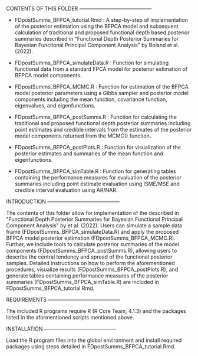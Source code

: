 CONTENTS OF THIS FOLDER ——————————————
* FDpostSumms_BFPCA_tutorial.Rmd : A step-by-step of implementation of the posterior estimation using the BFPCA model and subsequent calculation of traditional and proposed functional depth based posterior summaries described in "Functional Depth Posterior Summaries for Bayesian Functional Principal Component Analysis" by Boland et al. (2022).

* FDpostSumms_BFPCA_simulateData.R : Function for simulating functional data from a standard FPCA model for posterior estimation of BFPCA model components. 

* FDpostSumms_BFPCA_MCMC.R : Function for estimation of the BFPCA model posterior parameters using a Gibbs sampler and posterior model components including the mean function, covariance function, eigenvalues, and eigenfunctions. 

* FDpostSumms_BFPCA_postSumms.R : Function for calculating the traditional and proposed functional depth posterior summaries including point estimates and credible intervals from the estimates of the posterior model components returned from the MCMC() function. 

* FDpostSumms_BFPCA_postPlots.R : Function for visualization of the posterior estimates and summaries of the mean function and eigenfunctions. 

* FDpostSumms_BFPCA_simTable.R : Function for generating tables containing the performance measures for evaluation of the posterior summaries including point estimate evaluation using ISME/MSE and credible interval evaluation using AR/NAR.

INTRODUCTION ——————————————

The contents of this folder allow for implementation of the described in "Functional Depth Posterior Summaries for Bayesian Functional Principal Component Analysis" by et al. (2022). Users can simulate a sample data frame (FDpostSumms_BFPCA_simulateData.R) and apply the proposed BFPCA model posterior estimation (FDpostSumms_BFPCA_MCMC.R). Further, we include tools to calculate posterior summaries of the model components (FDpostSumms_BFPCA_postSumms.R), allowing users to describe the central tendency and spread of the functional posterior samples. Detailed instructions on how to perform the aforementioned procedures, visualize results (FDpostSumms_BFPCA_postPlots.R), and generate tables containing performance measures of the posterior summaries (FDpostSumms_BFPCA_simTable.R) are included in FDpostSumms_BFPCA_tutorial.Rmd.

REQUIREMENTS ——————————————

The included R programs require R  (R Core Team, 4.1.3) and the packages listed in the aformentioned scripts mentioned above.

INSTALLATION ——————————————

Load the R program files into the global environment and install required packages using steps detailed in FDpostSumms_BFPCA_tutorial.Rmd.
